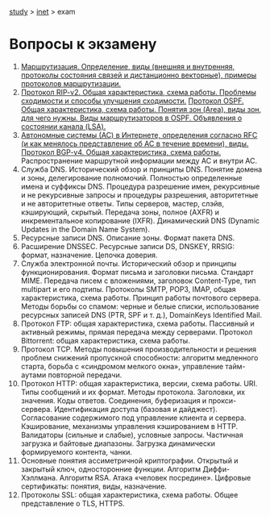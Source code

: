 [study](../) > [inet](./) > exam

# Вопросы к экзамену

1. [Маршрутизация. Определение, виды (внешняя и внутренняя, протоколы состояния связей и дистанционно векторные), примеры протоколов маршрутизации. ](routing)
2. [Протокол RIP-v2. Общая характеристика, схема работы. Проблемы сходимости и способы улучшения сходимости.](routing/rip) [Протокол OSPF. Общая характеристика, схема работы. Понятия зон (Area), виды зон, для чего нужны. Виды маршрутизаторов в OSPF. Объявления о состоянии канала (LSA).](routing/ospf)
3. [Автономные системы (АС) в Интернете, определения согласно RFC (и как менялось представление об АС в течение времени), виды.](as) [Протокол BGP-v4. Общая характеристика, схема работы.](routing/bgp) Распространение маршрутной информации между АС и внутри АС. 
4. Служба DNS. Исторический обзор и принципы DNS. Понятие домена и зоны, делегирование полномочий. Полностью определенные имена и суффиксы DNS. Процедура разрешение имен, рекурсивные и не рекурсивные запросы и процедуры разрешения, авторитетные и не авторитетные ответы. Типы серверов, мастер, слэйв, кэширующий, скрытый. Передача зоны, полное (AXFR) и инкрементальное копирование (IXFR). Динамический DNS (Dynamic Updates in the Domain Name System). 
5. Ресурсные записи DNS. Описание зоны. Формат пакета DNS. 
6. Расширение DNSSEC. Ресурсные записи DS, DNSKEY, RRSIG: формат, назначение. Цепочка доверия. 
7. Служба электронной почты. Исторический обзор и принципы функционирования. Формат письма и заголовки письма. Стандарт MIME. Передача писем с вложениями, заголовок Content-Type, тип multipart и его подтипы. Протоколы SMTP, POP3, IMAP, общая характеристика, схема работы. Принцип работы почтового сервера. Методы борьбы со спамом: черные и белые списки, использование ресурсных записей DNS (PTR, SPF и т. д.), DomainKeys Identified Mail. 
8. Протокол FTP: общая характеристика, схема работы. Пассивный и активный режимы, прямая передача между серверами. Протокол Bittorrent: общая характеристика, схема работы. 
9. Протокол TCP. Методы повышения производительности и решения проблем снижений пропускной способности: алгоритм медленного старта, борьба с «синдромом мелкого окна», управление тайм-аутами повторной передачи. 
10. Протокол HTTP: общая характеристика, версии, схема работы. URI. Типы сообщений и их формат. Методы протокола. Заголовки, их значения. Коды ответов. Соединения, буферизация и прокси-сервера. Идентификация доступа (базовая и дайджест). Согласование содержимого под управление клиента и сервера. Кэширование, механизмы управления кэшированием в HTTP. Валидаторы (сильные и слабые), условные запросы. Частичная загрузка и байтовые диапазоны. Загрузка динамически формируемого контента, чанки. 
11. Основные понятия ассиметричной криптографии. Открытый и закрытый ключ, односторонние функции. Алгоритм Диффи-Хэллмана. Алгоритм RSA. Атака «человек посредине». Цифровые сертификаты: понятия, виды, назначение. 
12. Протоколы SSL: общая характеристика, схема работы. Общее представление о TLS, HTTPS. 